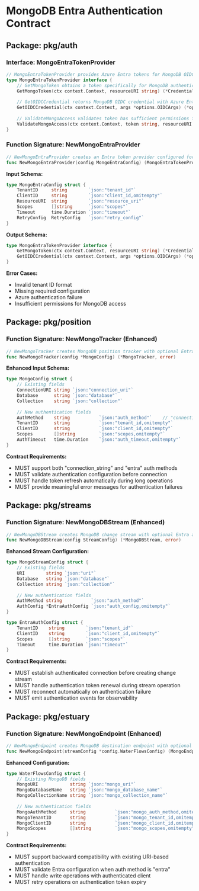 # MongoDB Entra Authentication Contract

## Package: pkg/auth

### Interface: MongoEntraTokenProvider
```go
// MongoEntraTokenProvider provides Azure Entra tokens for MongoDB OIDC authentication
type MongoEntraTokenProvider interface {
    // GetMongoToken obtains a token specifically for MongoDB authentication
    GetMongoToken(ctx context.Context, resourceURI string) (*Credentials, error)
    
    // GetOIDCCredential returns MongoDB OIDC credential with Azure Entra token
    GetOIDCCredential(ctx context.Context, args *options.OIDCArgs) (*options.OIDCCredential, error)
    
    // ValidateMongoAccess validates token has sufficient permissions for MongoDB access
    ValidateMongoAccess(ctx context.Context, token string, resourceURI string) error
}
```

### Function Signature: NewMongoEntraProvider
```go
// NewMongoEntraProvider creates an Entra token provider configured for MongoDB authentication
func NewMongoEntraProvider(config MongoEntraConfig) (MongoEntraTokenProvider, error)
```

**Input Schema:**
```go
type MongoEntraConfig struct {
    TenantID     string        `json:"tenant_id"`
    ClientID     string        `json:"client_id,omitempty"`
    ResourceURI  string        `json:"resource_uri"`
    Scopes       []string      `json:"scopes"`
    Timeout      time.Duration `json:"timeout"`
    RetryConfig  RetryConfig   `json:"retry_config"`
}
```

**Output Schema:**
```go
type MongoEntraTokenProvider interface {
    GetMongoToken(ctx context.Context, resourceURI string) (*Credentials, error)
    GetOIDCCredential(ctx context.Context, args *options.OIDCArgs) (*options.OIDCCredential, error)
}
```

**Error Cases:**
- Invalid tenant ID format
- Missing required configuration
- Azure authentication failure
- Insufficient permissions for MongoDB access

## Package: pkg/position

### Function Signature: NewMongoTracker (Enhanced)
```go
// NewMongoTracker creates MongoDB position tracker with optional Entra authentication
func NewMongoTracker(config *MongoConfig) (*MongoTracker, error)
```

**Enhanced Input Schema:**
```go
type MongoConfig struct {
    // Existing fields
    ConnectionURI string `json:"connection_uri"`
    Database      string `json:"database"`
    Collection    string `json:"collection"`
    
    // New authentication fields
    AuthMethod    string           `json:"auth_method"`    // "connection_string" or "entra"
    TenantID      string           `json:"tenant_id,omitempty"`
    ClientID      string           `json:"client_id,omitempty"`
    Scopes        []string         `json:"scopes,omitempty"`
    AuthTimeout   time.Duration    `json:"auth_timeout,omitempty"`
}
```

**Contract Requirements:**
- MUST support both "connection_string" and "entra" auth methods
- MUST validate authentication configuration before connection
- MUST handle token refresh automatically during long operations
- MUST provide meaningful error messages for authentication failures

## Package: pkg/streams

### Function Signature: NewMongoDBStream (Enhanced)
```go
// NewMongoDBStream creates MongoDB change stream with optional Entra authentication
func NewMongoDBStream(config StreamConfig) (*MongoDBStream, error)
```

**Enhanced Stream Configuration:**
```go
type MongoStreamConfig struct {
    // Existing fields
    URI        string `json:"uri"`
    Database   string `json:"database"`
    Collection string `json:"collection"`
    
    // New authentication fields
    AuthMethod string           `json:"auth_method"`
    AuthConfig *EntraAuthConfig `json:"auth_config,omitempty"`
}

type EntraAuthConfig struct {
    TenantID    string        `json:"tenant_id"`
    ClientID    string        `json:"client_id,omitempty"`
    Scopes      []string      `json:"scopes"`
    Timeout     time.Duration `json:"timeout"`
}
```

**Contract Requirements:**
- MUST establish authenticated connection before creating change stream
- MUST handle authentication token renewal during stream operation
- MUST reconnect automatically on authentication failure
- MUST emit authentication events for observability

## Package: pkg/estuary

### Function Signature: NewMongoEndpoint (Enhanced)
```go
// NewMongoEndpoint creates MongoDB destination endpoint with optional Entra authentication
func NewMongoEndpoint(streamConfig *config.WaterFlowsConfig) (MongoEndpoint, error)
```

**Enhanced Configuration:**
```go
type WaterFlowsConfig struct {
    // Existing MongoDB fields
    MongoURI            string `json:"mongo_uri"`
    MongoDatabaseName   string `json:"mongo_database_name"`
    MongoCollectionName string `json:"mongo_collection_name"`
    
    // New authentication fields
    MongoAuthMethod     string           `json:"mongo_auth_method,omitempty"`
    MongoTenantID       string           `json:"mongo_tenant_id,omitempty"`
    MongoClientID       string           `json:"mongo_client_id,omitempty"`
    MongoScopes         []string         `json:"mongo_scopes,omitempty"`
}
```

**Contract Requirements:**
- MUST support backward compatibility with existing URI-based authentication
- MUST validate Entra configuration when auth method is "entra"
- MUST handle write operations with authenticated client
- MUST retry operations on authentication token expiry